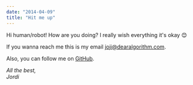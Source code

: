 ```yaml
---
date: "2014-04-09"
title: "Hit me up"
---
```


Hi human/robot! How are you doing? I really wish everything it's okay 😊

If you wanna reach me this is my email joji@dearalgorithm.com.

Also, you can follow me on [GitHub](https://github.com/mugiwarafx).

*All the best,  
Jordi*
